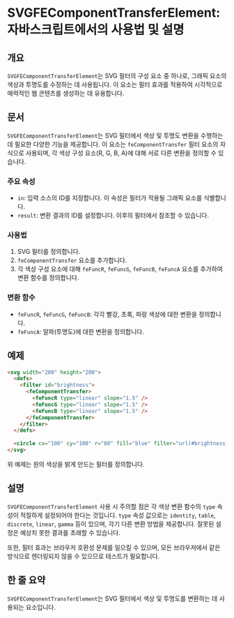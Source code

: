 <!--
Meta Description: # SVGFEComponentTransferElement: 자바스크립트에서의 사용법 및 설명 ## 개요 `SVGFEComponentTransferElement`는 SVG 필터의 구성 요소 중 하나로, 그래픽 요소의 색상과 투명도를 수정하는 데 사용됩니다. 이 요소는 필...
Meta Keywords: svg, svgfecomponenttransferelement, 정의합니다, type, 변환을
-->

# SVGFEComponentTransferElement: 자바스크립트에서의 사용법 및 설명

## 개요
`SVGFEComponentTransferElement`는 SVG 필터의 구성 요소 중 하나로, 그래픽 요소의 색상과 투명도를 수정하는 데 사용됩니다. 이 요소는 필터 효과를 적용하여 시각적으로 매력적인 웹 콘텐츠를 생성하는 데 유용합니다.

## 문서
`SVGFEComponentTransferElement`는 SVG 필터에서 색상 및 투명도 변환을 수행하는 데 필요한 다양한 기능을 제공합니다. 이 요소는 `feComponentTransfer` 필터 요소의 자식으로 사용되며, 각 색상 구성 요소(R, G, B, A)에 대해 서로 다른 변환을 정의할 수 있습니다.

### 주요 속성
- `in`: 입력 소스의 ID를 지정합니다. 이 속성은 필터가 적용될 그래픽 요소를 식별합니다.
- `result`: 변환 결과의 ID를 설정합니다. 이후의 필터에서 참조할 수 있습니다.

### 사용법
1. SVG 필터를 정의합니다.
2. `feComponentTransfer` 요소를 추가합니다.
3. 각 색상 구성 요소에 대해 `feFuncR`, `feFuncG`, `feFuncB`, `feFuncA` 요소를 추가하여 변환 함수를 정의합니다.

### 변환 함수
- `feFuncR`, `feFuncG`, `feFuncB`: 각각 빨강, 초록, 파랑 색상에 대한 변환을 정의합니다.
- `feFuncA`: 알파(투명도)에 대한 변환을 정의합니다.

## 예제
```html
<svg width="200" height="200">
  <defs>
    <filter id="brightness">
      <feComponentTransfer>
        <feFuncR type="linear" slope="1.5" />
        <feFuncG type="linear" slope="1.5" />
        <feFuncB type="linear" slope="1.5" />
      </feComponentTransfer>
    </filter>
  </defs>
  
  <circle cx="100" cy="100" r="80" fill="blue" filter="url(#brightness)" />
</svg>
```
위 예제는 원의 색상을 밝게 만드는 필터를 정의합니다.

## 설명
`SVGFEComponentTransferElement` 사용 시 주의할 점은 각 색상 변환 함수의 `type` 속성이 적절하게 설정되어야 한다는 것입니다. `type` 속성 값으로는 `identity`, `table`, `discrete`, `linear`, `gamma` 등이 있으며, 각기 다른 변환 방법을 제공합니다. 잘못된 설정은 예상치 못한 결과를 초래할 수 있습니다.

또한, 필터 효과는 브라우저 호환성 문제를 일으킬 수 있으며, 모든 브라우저에서 같은 방식으로 렌더링되지 않을 수 있으므로 테스트가 필요합니다.

## 한 줄 요약
`SVGFEComponentTransferElement`는 SVG 필터에서 색상 및 투명도를 변환하는 데 사용되는 요소입니다.